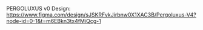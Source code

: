 PERGOLUXUS v0
Design: https://www.figma.com/design/sJSKRFvkJirbnw0X1XAC3B/Pergoluxus-V4?node-id=0-1&t=m6EBkn3tx4fMiQcg-1
